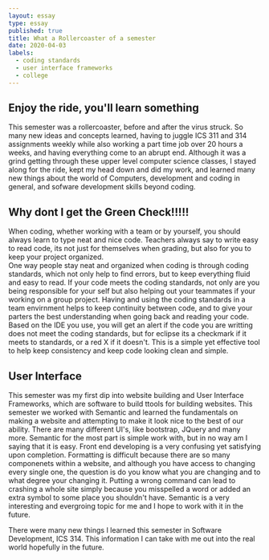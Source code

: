 ```yaml
---
layout: essay
type: essay
published: true
title: What a Rollercoaster of a semester
date: 2020-04-03
labels:
  - coding standards
  - user interface frameworks
  - college
---
```

## Enjoy the ride, you'll learn something
This semester was a rollercoaster, before and after the virus struck.  So many new ideas and concepts learned,
having to juggle ICS 311 and 314 assignments weekly while also working a part time job over 20 hours a weeks, and having 
everything come to an abrupt end.  Although it was a grind getting through these upper level computer science classes, I stayed 
along for the ride, kept my head down and did my work, and learned many new things about the world of Computers, development 
and coding in general, and sofware development skills beyond coding.  

## Why dont I get the Green Check!!!!!
When coding, whether working with a team or by yourself, you should always learn to type neat and nice code.  Teachers always 
say to write easy to read code, its not just for themselves when grading, but also for you to keep your project organized.  
One way people stay neat and organized when coding is through coding standards, which not only help to find errors, but to 
keep everything fluid and easy to read.  If your code meets the coding standards, not only are you being responsible for your
self but also helping out your teammates if your working on a group project.  Having and using the coding standards in a team 
envirnment helps to keep continuity between code, and to give your parters the best understanding when going back and reading your code.
Based on the IDE you use, you will get an alert if the code you are writting does not meet the coding standards, but for eclipse its a 
checkmark if it meets to standards, or a red X if it doesn't. This is a simple yet effective tool to help keep consistency 
and keep code looking clean and simple.

## User Interface
This semester was my first dip into website building and User Interface Frameworks, which are software to build ttools for 
building websites.  This semester we worked with Semantic and learned the fundamentals on making a website and attempting to 
make it look nice to the best of our ability.  There are many different UI's, like bootstrap, JQuery and many more.  Semantic for 
the most part is simple work with, but in no way am I saying that it is easy.  Front end developing is a very confusing yet satisfying 
upon completion.  Formatting is difficult because there are so many componenets within a website, and although you have access to changing every
single one, the question is do you know what you are changing and to what degree your changing it.  Putting a wrong command can lead to 
crashing a whole site simply because you misspelled a word or added an extra symbol to some place you shouldn't have.  Semantic is a 
very interesting and evergroing topic for me and I hope to work with it in the future.

There were many new things I learned this semester in Software Development, ICS 314.  This information I can take with me out into 
the real world hopefully in the future.
